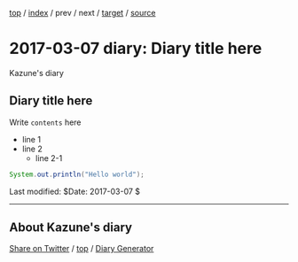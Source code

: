 [top](../index.html) 
 / [index](index.html) 
 / prev 
 / next 
 / [target](https://kazune.github.io/diary/2017/ig170307.html) 
 / [source](https://github.com/kazune/diary/blob/gh-pages/2017/ig170307.src.md) 

2017-03-07 diary: Diary title here
=====================================================================================================
Kazune's diary

## Diary title here

Write `contents` here

* line 1
* line 2
  * line 2-1

```java
System.out.println("Hello world");
```

Last modified: $Date: 2017-03-07 $


----------------------------------------------------------------------------------------------------

## About Kazune's diary

[Share on Twitter](https://twitter.com/intent/tweet?hashtags=igapyon%2Cdiary%2C%E3%81%84%E3%81%8C%E3%81%B4%E3%82%87%E3%82%93&text=Diary+title+here&url=https%3A%2F%2Fkazune.github.io%2Fdiary%2F2017%2Fig170307.html) / [top](../index.html) / [Diary Generator](https://github.com/igapyon/igapyonv3)

